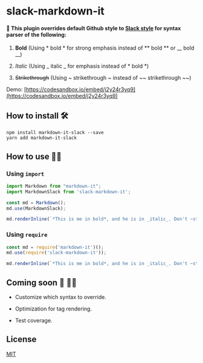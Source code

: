 # slack-markdown-it

#### 🚀 This plugin overrides default **Github style** to [**Slack style**](https://get.slack.help/hc/en-us/articles/202288908-Format-your-messages) for syntax parser of the following:

1. **Bold** (Using * bold * for strong emphasis instead of ** bold ** or __ bold __)

2. _Italic_ (Using _ italic _ for emphasis instead of * bold *)

3. ~~Strikethrough~~ (Using ~ strikethrough ~ instead of ~~ strikethrough ~~)


Demo: [https://codesandbox.io/embed/j2y24r3yq9](https://codesandbox.io/embed/j2y24r3yq9)

## How to install 🛠️

```
npm install markdown-it-slack --save
yarn add markdown-it-slack
```




## How to use 👨‍💻

### Using `import` 

```js
import Markdown from "markdown-it";
import MarkdownSlack from 'slack-markdown-it';

const md = Markdown();
md.use(MarkdownSlack);

md.renderInline(`*This is me in bold*, and he is in _italic_. Don't ~strikethrough~ me!`)
```


### Using `require`

```js
const md = require('markdown-it')();
md.use(require('slack-markdown-it'));

md.renderInline(`*This is me in bold*, and he is in _italic_. Don't ~strikethrough~ me!`)

```




## Coming soon 🏹 👩‍🔬

* Customize which syntax to override.

* Optimization for tag rendering.

* Test coverage.


## License

[MIT](https://github.com/mayashavin/markdown-it-slack/blob/master/LICENSE)